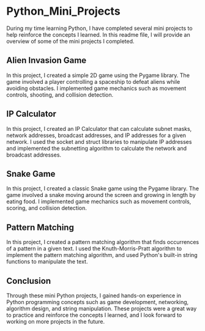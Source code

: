 # Python_Mini_Projects
During my time learning Python, I have completed several mini projects to help reinforce the concepts I learned. In this readme file, I will provide an overview of some of the mini projects I completed.

## Alien Invasion Game
In this project, I created a simple 2D game using the Pygame library. The game involved a player controlling a spaceship to defeat aliens while avoiding obstacles. I implemented game mechanics such as movement controls, shooting, and collision detection.

## IP Calculator
In this project, I created an IP Calculator that can calculate subnet masks, network addresses, broadcast addresses, and IP addresses for a given network. I used the socket and struct libraries to manipulate IP addresses and implemented the subnetting algorithm to calculate the network and broadcast addresses.

## Snake Game
In this project, I created a classic Snake game using the Pygame library. The game involved a snake moving around the screen and growing in length by eating food. I implemented game mechanics such as movement controls, scoring, and collision detection.

## Pattern Matching
In this project, I created a pattern matching algorithm that finds occurrences of a pattern in a given text. I used the Knuth-Morris-Pratt algorithm to implement the pattern matching algorithm, and used Python's built-in string functions to manipulate the text.

## Conclusion
Through these mini Python projects, I gained hands-on experience in Python programming concepts such as game development, networking, algorithm design, and string manipulation. These projects were a great way to practice and reinforce the concepts I learned, and I look forward to working on more projects in the future.
